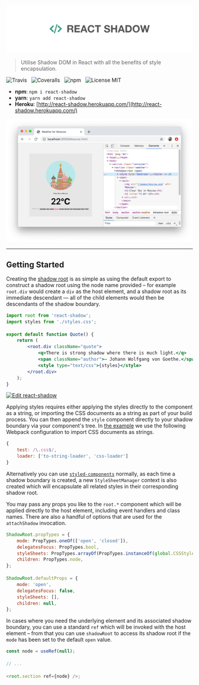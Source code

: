 ![ReactShadow](media/logo.png)

> Utilise Shadow DOM in React with all the benefits of style encapsulation.

![Travis](http://img.shields.io/travis/Wildhoney/ReactShadow.svg?style=flat-square)
&nbsp;
![Coveralls](https://img.shields.io/coveralls/Wildhoney/ReactShadow.svg?style=flat-square)
&nbsp;
![npm](http://img.shields.io/npm/v/react-shadow.svg?style=flat-square)
&nbsp;
![License MIT](https://img.shields.io/badge/license-MIT-lightgrey.svg?style=flat-square)

-   **npm**: `npm i react-shadow`
-   **yarn**: `yarn add react-shadow`
-   **Heroku**: [http://react-shadow.herokuapp.com/](http://react-shadow.herokuapp.com/)

![Screenshot](media/screenshot.png)

---

## Getting Started

Creating the [shadow root](https://www.w3.org/TR/shadow-dom/) is as simple as using the default export to construct a shadow root using the node name provided &ndash; for example `root.div` would create a `div` as the host element, and a shadow root as its immediate descendant &mdash; all of the child elements would then be descendants of the shadow boundary.

```jsx
import root from 'react-shadow';
import styles from './styles.css';

export default function Quote() {
    return (
        <root.div className="quote">
            <q>There is strong shadow where there is much light.</q>
            <span className="author">― Johann Wolfgang von Goethe.</span>
            <style type="text/css">{styles}</style>
        </root.div>
    );
}
```

[![Edit react-shadow](https://codesandbox.io/static/img/play-codesandbox.svg)](https://codesandbox.io/s/react-shadow-by6bo?fontsize=14)

Applying styles requires either applying the styles directly to the component as a string, or importing the CSS documents as a string as part of your build process. You can then append the `style` component directly to your shadow boundary via your component's tree. In [the example](https://github.com/Wildhoney/ReactShadow/tree/master/example) we use the following Webpack configuration to import CSS documents as strings.

```javascript
{
    test: /\.css$/,
    loader: ['to-string-loader', 'css-loader']
}
```

Alternatively you can use [`styled-components`](https://www.styled-components.com/) normally, as each time a shadow boundary is created, a new `StyleSheetManager` context is also created which will encapsulate all related styles in their corresponding shadow root.

You may pass any props you like to the `root.*` component which will be applied directly to the host element, including event handlers and class names. There are also a handful of options that are used for the `attachShadow` invocation.

```javascript
ShadowRoot.propTypes = {
    mode: PropTypes.oneOf(['open', 'closed']),
    delegatesFocus: PropTypes.bool,
    styleSheets: PropTypes.arrayOf(PropTypes.instanceOf(global.CSSStyleSheet)),
    children: PropTypes.node,
};

ShadowRoot.defaultProps = {
    mode: 'open',
    delegatesFocus: false,
    styleSheets: [],
    children: null,
};
```

In cases where you need the underlying element and its associated shadow boundary, you can use a standard `ref` which will be invoked with the host element &ndash; from that you can use `shadowRoot` to access its shadow root if the `mode` has been set to the default `open` value.

```javascript
const node = useRef(null);

// ...

<root.section ref={node} />;
```
